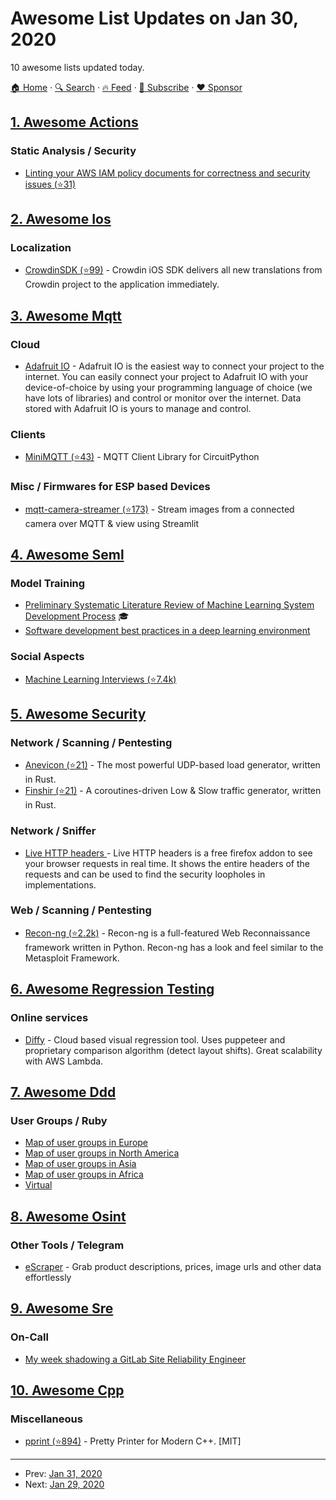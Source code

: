 # Awesome List Updates on Jan 30, 2020

10 awesome lists updated today.

[🏠 Home](/README.md) · [🔍 Search](https://www.trackawesomelist.com/search/) · [🔥 Feed](https://www.trackawesomelist.com/rss.xml) · [📮 Subscribe](https://trackawesomelist.us17.list-manage.com/subscribe?u=d2f0117aa829c83a63ec63c2f&id=36a103854c) · [❤️  Sponsor](https://github.com/sponsors/theowenyoung)



## [1. Awesome Actions](/content/sdras/awesome-actions/README.md)

### Static Analysis / Security

*   [Linting your AWS IAM policy documents for correctness and security issues (⭐31)](https://github.com/xen0l/iam-lint)

## [2. Awesome Ios](/content/vsouza/awesome-ios/README.md)

### Localization

*   [CrowdinSDK (⭐99)](https://github.com/crowdin/mobile-sdk-ios) - Crowdin iOS SDK delivers all new translations from Crowdin project to the application immediately.

## [3. Awesome Mqtt](/content/hobbyquaker/awesome-mqtt/README.md)

### Cloud

*   [Adafruit IO](https://io.adafruit.com) - Adafruit IO is the easiest way to connect your project to the internet. You can easily connect your project to Adafruit IO with your device-of-choice by using your programming language of choice (we have lots of libraries) and control or monitor over the internet. Data stored with Adafruit IO is yours to manage and control.

### Clients

*   [MiniMQTT (⭐43)](https://github.com/adafruit/Adafruit_CircuitPython_MiniMQTT) - MQTT Client Library for CircuitPython

### Misc / Firmwares for ESP based Devices

*   [mqtt-camera-streamer (⭐173)](https://github.com/robmarkcole/mqtt-camera-streamer) - Stream images from a connected camera over MQTT & view using Streamlit

## [4. Awesome Seml](/content/SE-ML/awesome-seml/README.md)

### Model Training

*   [Preliminary Systematic Literature Review of Machine Learning System Development Process](https://arxiv.org/abs/1910.05528) 🎓
*   [Software development best practices in a deep learning environment](https://towardsdatascience.com/software-development-best-practices-in-a-deep-learning-environment-a1769e9859b1)

### Social Aspects

*   [Machine Learning Interviews (⭐7.4k)](https://github.com/chiphuyen/machine-learning-systems-design/blob/master/build/build1/consolidated.pdf)

## [5. Awesome Security](/content/sbilly/awesome-security/README.md)

### Network / Scanning / Pentesting

*   [Anevicon (⭐21)](https://github.com/rozgo/anevicon) - The most powerful UDP-based load generator, written in Rust.
*   [Finshir (⭐21)](https://github.com/isgasho/finshir) - A coroutines-driven Low & Slow traffic generator, written in Rust.

### Network / Sniffer

*   [Live HTTP headers ](https://addons.mozilla.org/en-US/firefox/addon/http-header-live/) - Live HTTP headers is a free firefox addon to see your browser requests in real time. It shows the entire headers of the requests and can be used to find the security loopholes in implementations.

### Web / Scanning / Pentesting

*   [Recon-ng (⭐2.2k)](https://github.com/lanmaster53/recon-ng) - Recon-ng is a full-featured Web Reconnaissance framework written in Python. Recon-ng has a look and feel similar to the Metasploit Framework.

## [6. Awesome Regression Testing](/content/mojoaxel/awesome-regression-testing/README.md)

### Online services

*   [Diffy](https://diffy.website) - Cloud based visual regression tool. Uses puppeteer and proprietary comparison algorithm (detect layout shifts). Great scalability with AWS Lambda.

## [7. Awesome Ddd](/content/heynickc/awesome-ddd/README.md)

### User Groups / Ruby

*   [Map of user groups in Europe](https://datawrapper.dwcdn.net/9FNZI/)
*   [Map of user groups in North America](https://datawrapper.dwcdn.net/nbZkd/)
*   [Map of user groups in Asia](https://datawrapper.dwcdn.net/oin66/)
*   [Map of user groups in Africa](https://datawrapper.dwcdn.net/yaEOa/)
*   [Virtual](https://virtualddd.com/)

## [8. Awesome Osint](/content/jivoi/awesome-osint/README.md)

### Other Tools / Telegram

*   [eScraper](https://escraper.emagicone.com/) - Grab product descriptions, prices, image
    urls and other data effortlessly

## [9. Awesome Sre](/content/dastergon/awesome-sre/README.md)

### On-Call

*   [My week shadowing a GitLab Site Reliability Engineer](https://about.gitlab.com/blog/2019/12/16/sre-shadow/)

## [10. Awesome Cpp](/content/fffaraz/awesome-cpp/README.md)

### Miscellaneous

*   [pprint (⭐894)](https://github.com/p-ranav/pprint) - Pretty Printer for Modern C++. \[MIT]

---

- Prev: [Jan 31, 2020](/content/2020/01/31/README.md)
- Next: [Jan 29, 2020](/content/2020/01/29/README.md)